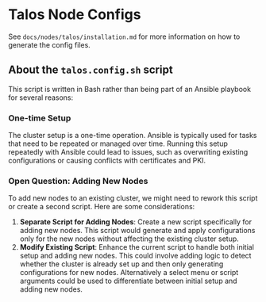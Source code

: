 # Talos Node Configs

See `docs/nodes/talos/installation.md` for more information on how to generate the config files.

## About the `talos.config.sh` script

This script is written in Bash rather than being part of an Ansible playbook for several reasons:

### One-time Setup

The cluster setup is a one-time operation. Ansible is typically used for tasks that need to be repeated or managed over time. Running this setup repeatedly with Ansible could lead to issues, such as overwriting existing configurations or causing conflicts with certificates and PKI.

### Open Question: Adding New Nodes

To add new nodes to an existing cluster, we might need to rework this script or create a second script. Here are some considerations:

1. **Separate Script for Adding Nodes**: Create a new script specifically for adding new nodes. This script would generate and apply configurations only for the new nodes without affecting the existing cluster setup.
1. **Modify Existing Script**: Enhance the current script to handle both initial setup and adding new nodes. This could involve adding logic to detect whether the cluster is already set up and then only generating configurations for new nodes. Alternatively a select menu or script arguments could be used to differentiate between initial setup and adding new nodes.
